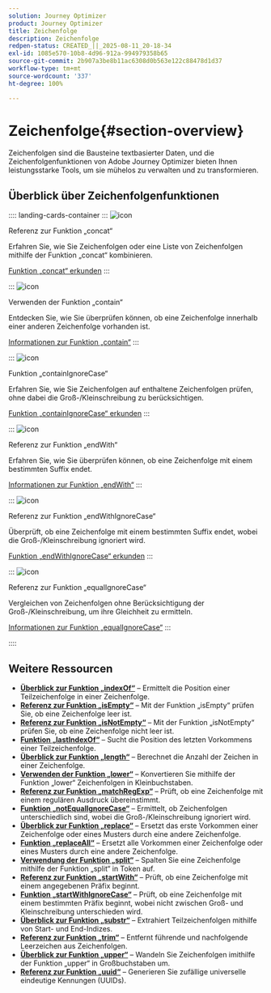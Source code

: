 ```yaml
---
solution: Journey Optimizer
product: Journey Optimizer
title: Zeichenfolge
description: Zeichenfolge
redpen-status: CREATED_||_2025-08-11_20-18-34
exl-id: 1085e570-10b8-4d96-912a-994979358b65
source-git-commit: 2b907a3be8b11ac6308d0b563e122c88478d1d37
workflow-type: tm+mt
source-wordcount: '337'
ht-degree: 100%

---
```


# Zeichenfolge{#section-overview}

Zeichenfolgen sind die Bausteine textbasierter Daten, und die Zeichenfolgenfunktionen von Adobe Journey Optimizer bieten Ihnen leistungsstarke Tools, um sie mühelos zu verwalten und zu transformieren.

## Überblick über Zeichenfolgenfunktionen

:::: landing-cards-container
:::
![icon](https://cdn.experienceleague.adobe.com/icons/code-branch.svg)

Referenz zur Funktion „concat“

Erfahren Sie, wie Sie Zeichenfolgen oder eine Liste von Zeichenfolgen mithilfe der Funktion „concat“ kombinieren.

[Funktion „concat“ erkunden](../using/building-journeys/functions/functionconcat.md)
:::

:::
![icon](https://cdn.experienceleague.adobe.com/icons/code-branch.svg)

Verwenden der Funktion „contain“

Entdecken Sie, wie Sie überprüfen können, ob eine Zeichenfolge innerhalb einer anderen Zeichenfolge vorhanden ist.

[Informationen zur Funktion „contain“](../using/building-journeys/functions/functioncontain.md)
:::

:::
![icon](https://cdn.experienceleague.adobe.com/icons/code-branch.svg)

Funktion „containIgnoreCase“

Erfahren Sie, wie Sie Zeichenfolgen auf enthaltene Zeichenfolgen prüfen, ohne dabei die Groß-/Kleinschreibung zu berücksichtigen.

[Funktion „containIgnoreCase“ erkunden](../using/building-journeys/functions/functioncontainwithignorecase.md)
:::

:::
![icon](https://cdn.experienceleague.adobe.com/icons/code-branch.svg)

Referenz zur Funktion „endWith“

Erfahren Sie, wie Sie überprüfen können, ob eine Zeichenfolge mit einem bestimmten Suffix endet.

[Informationen zur Funktion „endWith“](../using/building-journeys/functions/functionendwith.md)
:::

:::
![icon](https://cdn.experienceleague.adobe.com/icons/code-branch.svg)

Referenz zur Funktion „endWithIgnoreCase“

Überprüft, ob eine Zeichenfolge mit einem bestimmten Suffix endet, wobei die Groß-/Kleinschreibung ignoriert wird.

[Funktion „endWithIgnoreCase“ erkunden](../using/building-journeys/functions/functionendwithignorecase.md)
:::

:::
![icon](https://cdn.experienceleague.adobe.com/icons/code-branch.svg)

Referenz zur Funktion „equalIgnoreCase“

Vergleichen von Zeichenfolgen ohne Berücksichtigung der Groß-/Kleinschreibung, um ihre Gleichheit zu ermitteln.

[Informationen zur Funktion „equalIgnoreCase“](../using/building-journeys/functions/functionequalignorecase.md)
:::

::::


## Weitere Ressourcen

- **[Überblick zur Funktion „indexOf“](../using/building-journeys/functions/functionindexof.md)** – Ermittelt die Position einer Teilzeichenfolge in einer Zeichenfolge.
- **[Referenz zur Funktion „isEmpty“](../using/building-journeys/functions/functionisempty.md)** – Mit der Funktion „isEmpty“ prüfen Sie, ob eine Zeichenfolge leer ist.
- **[Referenz zur Funktion „isNotEmpty“](../using/building-journeys/functions/functionisnotempty.md)** – Mit der Funktion „isNotEmpty“ prüfen Sie, ob eine Zeichenfolge nicht leer ist.
- **[Funktion „lastIndexOf“](../using/building-journeys/functions/functionlastindexof.md)** – Sucht die Position des letzten Vorkommens einer Teilzeichenfolge.
- **[Überblick zur Funktion „length“](../using/building-journeys/functions/functionlength.md)** – Berechnet die Anzahl der Zeichen in einer Zeichenfolge.
- **[Verwenden der Funktion „lower“](../using/building-journeys/functions/functionlower.md)** – Konvertieren Sie mithilfe der Funktion „lower“ Zeichenfolgen in Kleinbuchstaben.
- **[Referenz zur Funktion „matchRegExp“](../using/building-journeys/functions/functionmatchregexp.md)** – Prüft, ob eine Zeichenfolge mit einem regulären Ausdruck übereinstimmt.
- **[Funktion „notEqualIgnoreCase“](../using/building-journeys/functions/functionnotequalignorecase.md)** – Ermittelt, ob Zeichenfolgen unterschiedlich sind, wobei die Groß-/Kleinschreibung ignoriert wird.
- **[Überblick zur Funktion „replace“](../using/building-journeys/functions/functionreplace.md)** – Ersetzt das erste Vorkommen einer Zeichenfolge oder eines Musters durch eine andere Zeichenfolge.
- **[Funktion „replaceAll“](../using/building-journeys/functions/functionreplaceall.md)** – Ersetzt alle Vorkommen einer Zeichenfolge oder eines Musters durch eine andere Zeichenfolge.
- **[Verwendung der Funktion „split“](../using/building-journeys/functions/functionsplit.md)** – Spalten Sie eine Zeichenfolge mithilfe der Funktion „split“ in Token auf.
- **[Referenz zur Funktion „startWith“](../using/building-journeys/functions/functionstartwith.md)** – Prüft, ob eine Zeichenfolge mit einem angegebenen Präfix beginnt.
- **[Funktion „startWithIgnoreCase“](../using/building-journeys/functions/functionstartwithignorecase.md)** – Prüft, ob eine Zeichenfolge mit einem bestimmten Präfix beginnt, wobei nicht zwischen Groß- und Kleinschreibung unterschieden wird.
- **[Überblick zur Funktion „substr“](../using/building-journeys/functions/functionsubstr.md)** – Extrahiert Teilzeichenfolgen mithilfe von Start- und End-Indizes.
- **[Referenz zur Funktion „trim“](../using/building-journeys/functions/functiontrim.md)** – Entfernt führende und nachfolgende Leerzeichen aus Zeichenfolgen.
- **[Überblick zur Funktion „upper“](../using/building-journeys/functions/functionupper.md)** – Wandeln Sie Zeichenfolgen imithilfe der Funktion „upper“ in Großbuchstaben um.
- **[Referenz zur Funktion „uuid“](../using/building-journeys/functions/functionuuid.md)** – Generieren Sie zufällige universelle eindeutige Kennungen (UUIDs).
